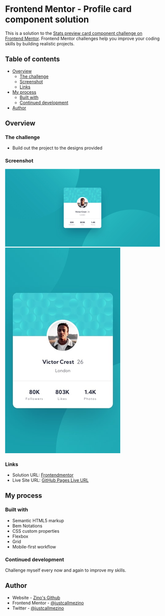 # Frontend Mentor - Profile card component solution

This is a solution to the [Stats preview card component challenge on Frontend Mentor](https://www.frontendmentor.io/challenges/stats-preview-card-component-8JqbgoU62). Frontend Mentor challenges help you improve your coding skills by building realistic projects. 

## Table of contents

- [Overview](#overview)
  - [The challenge](#the-challenge)
  - [Screenshot](#screenshot)
  - [Links](#links)
- [My process](#my-process)
  - [Built with](#built-with)
  - [Continued development](#continued-development)
- [Author](#author)

## Overview

### The challenge

- Build out the project to the designs provided

### Screenshot
![Desktop version](/screenshots/desktop.jpg)
![Mobile version](/screenshots/mobile.jpg)

### Links

- Solution URL: [Frontendmentor](https://www.frontendmentor.io/solutions/social-links-profile-lqmLitxDlh)
- Live Site URL: [GitHub Pages Live URL](https://justcallmezino.github.io/Profile-card-component/)

## My process

### Built with

- Semantic HTML5 markup
- Bem Notations
- CSS custom properties
- Flexbox
- Grid
- Mobile-first workflow

### Continued development

Challenge myself every now and again to improve my skills.

## Author

- Website - [Zino's Github](https://justcallmezino.github.io/home/)
- Frontend Mentor - [@justcallmezino](https://www.frontendmentor.io/profile/@justcallmezino)
- Twitter - [@justcallmezino](https://www.twitter.com/@justcallmezino)
